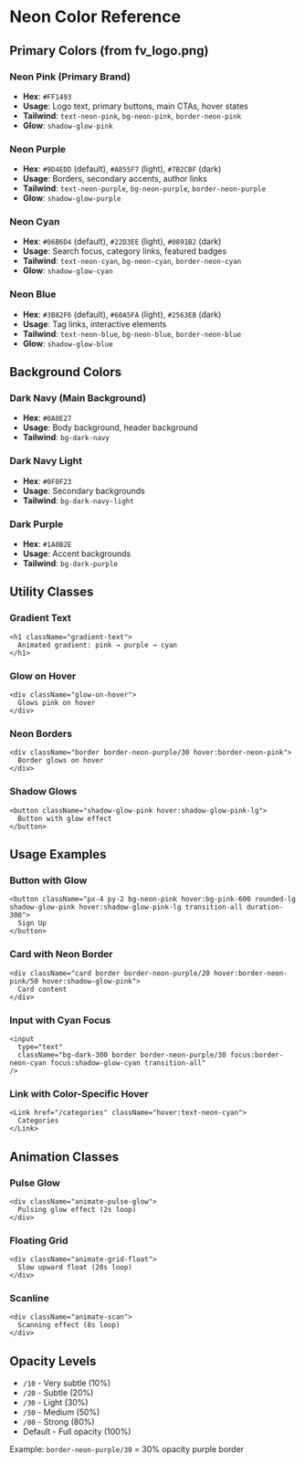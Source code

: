 # Neon Color Reference

## Primary Colors (from fv_logo.png)

### Neon Pink (Primary Brand)
- **Hex**: `#FF1493`
- **Usage**: Logo text, primary buttons, main CTAs, hover states
- **Tailwind**: `text-neon-pink`, `bg-neon-pink`, `border-neon-pink`
- **Glow**: `shadow-glow-pink`

### Neon Purple
- **Hex**: `#9D4EDD` (default), `#A855F7` (light), `#7B2CBF` (dark)
- **Usage**: Borders, secondary accents, author links
- **Tailwind**: `text-neon-purple`, `bg-neon-purple`, `border-neon-purple`
- **Glow**: `shadow-glow-purple`

### Neon Cyan
- **Hex**: `#06B6D4` (default), `#22D3EE` (light), `#0891B2` (dark)
- **Usage**: Search focus, category links, featured badges
- **Tailwind**: `text-neon-cyan`, `bg-neon-cyan`, `border-neon-cyan`
- **Glow**: `shadow-glow-cyan`

### Neon Blue
- **Hex**: `#3B82F6` (default), `#60A5FA` (light), `#2563EB` (dark)
- **Usage**: Tag links, interactive elements
- **Tailwind**: `text-neon-blue`, `bg-neon-blue`, `border-neon-blue`
- **Glow**: `shadow-glow-blue`

## Background Colors

### Dark Navy (Main Background)
- **Hex**: `#0A0E27`
- **Usage**: Body background, header background
- **Tailwind**: `bg-dark-navy`

### Dark Navy Light
- **Hex**: `#0F0F23`
- **Usage**: Secondary backgrounds
- **Tailwind**: `bg-dark-navy-light`

### Dark Purple
- **Hex**: `#1A0B2E`
- **Usage**: Accent backgrounds
- **Tailwind**: `bg-dark-purple`

## Utility Classes

### Gradient Text
```tsx
<h1 className="gradient-text">
  Animated gradient: pink → purple → cyan
</h1>
```

### Glow on Hover
```tsx
<div className="glow-on-hover">
  Glows pink on hover
</div>
```

### Neon Borders
```tsx
<div className="border border-neon-purple/30 hover:border-neon-pink">
  Border glows on hover
</div>
```

### Shadow Glows
```tsx
<button className="shadow-glow-pink hover:shadow-glow-pink-lg">
  Button with glow effect
</button>
```

## Usage Examples

### Button with Glow
```tsx
<button className="px-4 py-2 bg-neon-pink hover:bg-pink-600 rounded-lg shadow-glow-pink hover:shadow-glow-pink-lg transition-all duration-300">
  Sign Up
</button>
```

### Card with Neon Border
```tsx
<div className="card border border-neon-purple/20 hover:border-neon-pink/50 hover:shadow-glow-pink">
  Card content
</div>
```

### Input with Cyan Focus
```tsx
<input
  type="text"
  className="bg-dark-300 border border-neon-purple/30 focus:border-neon-cyan focus:shadow-glow-cyan transition-all"
/>
```

### Link with Color-Specific Hover
```tsx
<Link href="/categories" className="hover:text-neon-cyan">
  Categories
</Link>
```

## Animation Classes

### Pulse Glow
```tsx
<div className="animate-pulse-glow">
  Pulsing glow effect (2s loop)
</div>
```

### Floating Grid
```tsx
<div className="animate-grid-float">
  Slow upward float (20s loop)
</div>
```

### Scanline
```tsx
<div className="animate-scan">
  Scanning effect (8s loop)
</div>
```

## Opacity Levels
- `/10` - Very subtle (10%)
- `/20` - Subtle (20%)
- `/30` - Light (30%)
- `/50` - Medium (50%)
- `/80` - Strong (80%)
- Default - Full opacity (100%)

Example: `border-neon-purple/30` = 30% opacity purple border
